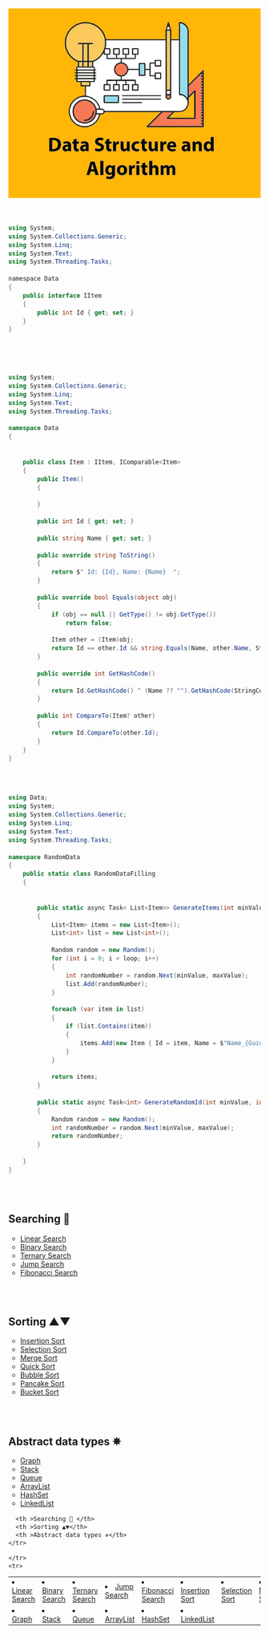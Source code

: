 ﻿</br>
</br>

<img src="/cover.jpg" alt="Data Structures & Algorithms"/> 

</br>
</br>

```csharp

using System;
using System.Collections.Generic;
using System.Linq;
using System.Text;
using System.Threading.Tasks;

﻿namespace Data
{
    public interface IItem
    {
        public int Id { get; set; }
    }
}


```

</br>
</br>

```csharp

using System;
using System.Collections.Generic;
using System.Linq;
using System.Text;
using System.Threading.Tasks;

namespace Data
{


    public class Item : IItem, IComparable<Item>
    {
        public Item()
        {

        }

        public int Id { get; set; }

        public string Name { get; set; }

        public override string ToString()
        {
            return $" Id: {Id}, Name: {Name}  ";
        }

        public override bool Equals(object obj)
        {
            if (obj == null || GetType() != obj.GetType())
                return false;

            Item other = (Item)obj;
            return Id == other.Id && string.Equals(Name, other.Name, StringComparison.OrdinalIgnoreCase);
        }

        public override int GetHashCode()
        {
            return Id.GetHashCode() ^ (Name ?? "").GetHashCode(StringComparison.OrdinalIgnoreCase);
        }

        public int CompareTo(Item? other)
        {
            return Id.CompareTo(other.Id);
        }
    }
}

```

</br>
</br>

```csharp
using Data;
using System;
using System.Collections.Generic;
using System.Linq;
using System.Text;
using System.Threading.Tasks;

namespace RandomData
{
    public static class RandomDataFilling
    {


        public static async Task< List<Item>> GenerateItems(int minValue, int maxValue, int loop)
        {
            List<Item> items = new List<Item>();
            List<int> list = new List<int>();

            Random random = new Random();
            for (int i = 0; i < loop; i++)
            {
                int randomNumber = random.Next(minValue, maxValue);
                list.Add(randomNumber);
            }

            foreach (var item in list)
            {
                if (list.Contains(item))
                {
                    items.Add(new Item { Id = item, Name = $"Name_{Guid.NewGuid()}" });
                }
            }

            return items;
        }

        public static async Task<int> GenerateRandomId(int minValue, int maxValue)
        {
            Random random = new Random();
            int randomNumber = random.Next(minValue, maxValue);
            return randomNumber;
        }

    }
}
```

</br>
</br>

<h2> Searching 🔎 </h2>

<ul style="list-style-type:circle">
 <li> <a href="/Algorithms/Searching%20algorithms/LinearSearch/LinearSearchAlgorithm.cs"> Linear Search </a> </li>
 <li> <a href="/Algorithms/Searching%20algorithms/BinarySearch/BinarySearchAlgorithm.cs"> Binary Search </a> </li>
 <li> <a href="/Algorithms/Searching%20algorithms/TernarySearch/TernarySearchAlgorithm.cs">Ternary Search </a> </li>
 <li> <a href="/Algorithms/Searching%20algorithms/JumpSearch/JumpSearchAlgorithm.cs"> Jump Search </a> </li>
 <li> <a href="/Algorithms/Searching%20algorithms/FibonacciSearch/FibonacciSearchAlgorithm.cs"> Fibonacci Search </a> </li>
</ul>

</br>
</br>

<h2> Sorting ▲▼ </h2>

<ul style="list-style-type:circle">
 <li> <a href="/Algorithms/Sorting%20algorithms/InsertionSort/InsertionSortAlgorithm.cs"> Insertion Sort </a> </li>
 <li> <a href="/Algorithms/Sorting%20algorithms/SelectionSort/SelectionSortAlgorithm.cs"> Selection Sort </a> </li>
 <li> <a href="/Algorithms/Sorting%20algorithms/MergeSort/MergeSortAlgorithm.cs"> Merge Sort </a> </li>
 <li> <a href="/Algorithms/Sorting%20algorithms/QuickSort/QuickSortAlgorithm.cs"> Quick Sort </a> </li>
 <li> <a href="/Algorithms/Sorting%20algorithms/BubbleSort/BubbleSortAlgorithm.cs"> Bubble Sort </a> </li>
 <li> <a href="/Algorithms/Sorting%20algorithms/PancakeSort/PancakeSortAlgorithm.cs"> Pancake Sort </a> </li>
 <li> <a href="/Algorithms/Sorting%20algorithms/BucketSort/BucketSortAlgorithm.cs"> Bucket Sort </a> </li>
</ul>

</br>
</br>

<h2> Abstract data types ✵ </h2>

<ul style="list-style-type:circle">
 <li> <a href="/Algorithms/Custom%20Abstract%20data%20types%20algorithms/Graph/CustomGraph.cs"> Graph </a> </li>
 <li> <a href="/Algorithms/Custom%20Abstract%20data%20types%20algorithms/Stack/CustomStack.cs"> Stack </a> </li>
 <li> <a href="/Algorithms/Custom%20Abstract%20data%20types%20algorithms/Queue/CustomQueue.cs">Queue </a> </li>
 <li> <a href="/Algorithms/Custom%20Abstract%20data%20types%20algorithms/ArrayList/CustomArrayList.cs"> ArrayList </a> </li>
 <li> <a href="/Algorithms/Custom%20Abstract%20data%20types%20algorithms/HashSet/CustomHashSet.cs"> HashSet </a> </li>
 <li> <a href="/Algorithms/Custom%20Abstract%20data%20types%20algorithms/LinkedList/CustomLinkedList.cs"> LinkedList </a> </li>
</ul>


<table >
  <thead>
    <tr>

      <th >Searching 🔎 </th>
      <th >Sorting ▲▼</th>
      <th >Abstract data types ✵</th>
    </tr>
  </thead>
  <tbody>
    <tr>

 <td> <li> <a href="/Algorithms/Searching%20algorithms/LinearSearch/LinearSearchAlgorithm.cs"> Linear Search </a> </li>                 </td>
 <td> <li> <a href="/Algorithms/Searching%20algorithms/BinarySearch/BinarySearchAlgorithm.cs"> Binary Search </a> </li>                 </td>
 <td> <li> <a href="/Algorithms/Searching%20algorithms/TernarySearch/TernarySearchAlgorithm.cs">Ternary Search </a> </li>               </td>
 <td> <li> <a href="/Algorithms/Searching%20algorithms/JumpSearch/JumpSearchAlgorithm.cs"> Jump Search </a> </li>                       </td>
 <td> <li> <a href="/Algorithms/Searching%20algorithms/FibonacciSearch/FibonacciSearchAlgorithm.cs"> Fibonacci Search </a> </li>        </td>


    </tr>
    <tr>
  
  <td> <li> <a href="/Algorithms/Sorting%20algorithms/InsertionSort/InsertionSortAlgorithm.cs"> Insertion Sort </a> </li>     </td>
  <td> <li> <a href="/Algorithms/Sorting%20algorithms/SelectionSort/SelectionSortAlgorithm.cs"> Selection Sort </a> </li>     </td>
  <td> <li> <a href="/Algorithms/Sorting%20algorithms/MergeSort/MergeSortAlgorithm.cs"> Merge Sort </a> </li>                 </td>
  <td> <li> <a href="/Algorithms/Sorting%20algorithms/QuickSort/QuickSortAlgorithm.cs"> Quick Sort </a> </li>                 </td>
  <td> <li> <a href="/Algorithms/Sorting%20algorithms/BubbleSort/BubbleSortAlgorithm.cs"> Bubble Sort </a> </li>              </td>
  <td> <li> <a href="/Algorithms/Sorting%20algorithms/PancakeSort/PancakeSortAlgorithm.cs"> Pancake Sort </a> </li>           </td>
  <td> <li> <a href="/Algorithms/Sorting%20algorithms/BucketSort/BucketSortAlgorithm.cs"> Bucket Sort </a> </li>              </td>
    </tr>
    <tr>
   
  <td>     <li> <a href="/Algorithms/Custom%20Abstract%20data%20types%20algorithms/Graph/CustomGraph.cs"> Graph </a> </li>                 </td>
  <td> <li> <a href="/Algorithms/Custom%20Abstract%20data%20types%20algorithms/Stack/CustomStack.cs"> Stack </a> </li>                     </td>
  <td> <li> <a href="/Algorithms/Custom%20Abstract%20data%20types%20algorithms/Queue/CustomQueue.cs">Queue </a> </li>                      </td>
  <td> <li> <a href="/Algorithms/Custom%20Abstract%20data%20types%20algorithms/ArrayList/CustomArrayList.cs"> ArrayList </a> </li>         </td>
  <td> <li> <a href="/Algorithms/Custom%20Abstract%20data%20types%20algorithms/HashSet/CustomHashSet.cs"> HashSet </a> </li>               </td>
  <td> <li> <a href="/Algorithms/Custom%20Abstract%20data%20types%20algorithms/LinkedList/CustomLinkedList.cs"> LinkedList </a> </li>      </td>
    </tr>
  </tbody>
</table>